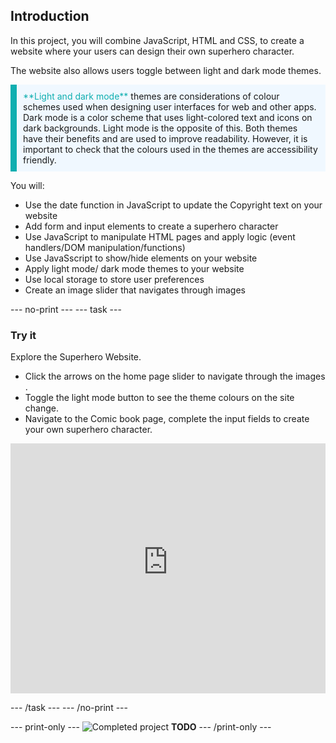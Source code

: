 ## Introduction


In this project, you will combine JavaScript, HTML and CSS, to create a website where your users can design their own superhero character. 

The website also allows users toggle between light and dark mode themes.


<p style="border-left: solid; border-width:10px; border-color: #0faeb0; background-color: aliceblue; padding: 10px;">
<span style="color: #0faeb0">**Light and dark mode**</span> themes are considerations of colour schemes used when designing user interfaces for web and other apps. Dark mode is a color scheme that uses light-colored text and icons on dark backgrounds. Light mode is the opposite of this. Both themes have their benefits and are used to improve readability. However, it is important to check that the colours used in the themes are accessibility friendly.
</p>

You will:
+ Use the date function in JavaScript to update the Copyright text on your website
+ Add form and input elements to create a superhero character
+ Use JavaScript to manipulate HTML pages and apply logic (event handlers/DOM manipulation/functions)
+ Use JavaSscript to show/hide elements on your website
+ Apply light mode/ dark mode themes to your website
+ Use local storage to store user preferences
+ Create an image slider that navigates through images


--- no-print ---
--- task ---

### Try it
<div style="display: flex; flex-wrap: wrap">
<div style="flex-basis: 175px; flex-grow: 1">  
Explore the Superhero Website. 

+ Click the arrows on the home page slider to navigate through the images .
+ Toggle the light mode button to see the theme colours on the site change.
+ Navigate to the Comic book page, complete the input fields to create your own superhero character.

<iframe src="https://staging-editor.raspberrypi.org/en/embed/viewer/comic-character-complete" width="100%" height="400" frameborder="0" marginwidth="0" marginheight="0" allowfullscreen> </iframe>
</div>
</div>

--- /task ---
--- /no-print ---

--- print-only ---
![Completed project](images/showcase_static.png) **TODO**
--- /print-only ---
